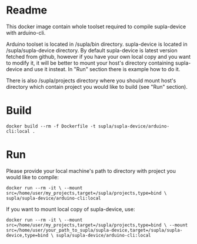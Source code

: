 # Readme

This docker image contain whole toolset required to compile supla-device
with arduino-cli.

Arduino toolset is located in /supla/bin directory.
supla-device is located in /supla/supla-device directory.
By default supla-device is latest version fetched from github, however if
you have your own local copy and you want to modify it, it will be better to
mount your host's directory containing supla-device and use it insteat. In
"Run" section there is example how to do it.

There is also /supla/projects directory where you should mount host's directory
which contain project you would like to build (see "Run" section).

# Build

`docker build --rm -f Dockerfile -t supla/supla-device/arduino-cli:local .`

# Run

Please provide your local machine's path to directory with project you would
like to compile:

`docker run --rm -it \
    --mount src=/home/user/my_projects,target=/supla/projects,type=bind \
    supla/supla-device/arduino-cli:local`

If you want to mount local copy of supla-device, use:

`docker run --rm -it \
    --mount src=/home/user/my_projects,target=/supla/projects,type=bind \
    --mount src=/home/user/your_path_to_supla/supla-device,target=/supla/supla-device,type=bind \
    supla/supla-device/arduino-cli:local`


